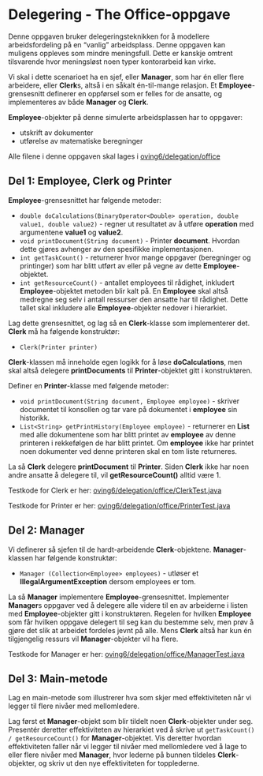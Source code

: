 # Delegering - The Office-oppgave

Denne oppgaven bruker delegeringsteknikken for å modellere arbeidsfordeling på en “vanlig” arbeidsplass. Denne oppgaven kan muligens oppleves som mindre meningsfull. Dette er kanskje omtrent tilsvarende hvor meningsløst noen typer kontorarbeid kan virke.

Vi skal i dette scenarioet ha en sjef, eller **Manager**, som har én eller flere arbeidere, eller **Clerk**s, altså i en såkalt én-til-mange relasjon. Et **Employee**-grensesnitt definerer en oppførsel som er felles for de ansatte, og implementeres av både **Manager** og **Clerk**.

**Employee**-objekter på denne simulerte arbeidsplassen har to oppgaver:

- utskrift av dokumenter
- utførelse av matematiske beregninger

Alle filene i denne oppgaven skal lages i [oving6/delegation/office](../../src/main/java/oving6/delegation/office)

## Del 1: Employee, Clerk og Printer

**Employee**-grensesnittet har følgende metoder:

- `double doCalculations(BinaryOperator<Double> operation, double value1, double value2)` - regner ut resultatet av å utføre **operation** med argumentene **value1** og **value2**.
- `void printDocument(String document)` - Printer **document**. Hvordan dette gjøres avhenger av den spesifikke implementasjonen.
- `int getTaskCount()` - returnerer hvor mange oppgaver (beregninger og printinger) som har blitt utført av eller på vegne av dette **Employee**-objektet.
- `int getResourceCount()` - antallet employees til rådighet, inkludert **Employee**-objektet metoden blir kalt på. En **Employee** skal altså medregne seg selv i antall ressurser den ansatte har til rådighet. Dette tallet skal inkludere alle **Employee**-objekter nedover i hierarkiet.

Lag dette grensesnittet, og lag så en **Clerk**-klasse som implementerer det. **Clerk** må ha følgende konstruktør:

- `Clerk(Printer printer)`

**Clerk**-klassen må inneholde egen logikk for å løse **doCalculations**, men skal altså delegere **printDocuments** til **Printer**-objektet gitt i konstruktøren.

Definer en **Printer**-klasse med følgende metoder:

- `void printDocument(String document, Employee employee)` - skriver documentet til konsollen og tar vare på dokumentet i **employee** sin historikk.
- `List<String> getPrintHistory(Employee employee)` - returnerer en **List<String>** med alle dokumentene som har blitt printet av **employee** av denne printeren i rekkefølgen de har blitt printet. Om **employee** ikke har printet noen dokumenter ved denne printeren skal en tom liste returneres.

La så **Clerk** delegere **printDocument** til **Printer**. Siden **Clerk** ikke har noen andre ansatte å delegere til, vil **getResourceCount()** alltid være 1.

Testkode for Clerk er her: [oving6/delegation/office/ClerkTest.java](../../src/test/java/oving6/delegation/office/ClerkTest.java)

Testkode for Printer er her: [oving6/delegation/office/PrinterTest.java](../../src/test/java/oving6/delegation/office/PrinterTest.java)

## Del 2: Manager

Vi definerer så sjefen til de hardt-arbeidende **Clerk**-objektene. **Manager**-klassen har følgende konstruktør:

- `Manager (Collection<Employee> employees)` - utløser et **IllegalArgumentException** dersom employees er tom.

La så **Manager** implementere **Employee**-grensesnittet. Implementer **Manager**s oppgaver ved å delegere alle videre til en av arbeiderne i listen med **Employee**-objekter gitt i konstruktøren. Regelen for hvilken **Employee** som får hvilken oppgave delegert til seg kan du bestemme selv, men prøv å gjøre det slik at arbeidet fordeles jevnt på alle. Mens **Clerk** altså har kun én tilgjengelig ressurs vil **Manager**-objekter vil ha flere.

Testkode for Manager er her: [oving6/delegation/office/ManagerTest.java](../../src/test/java/oving6/delegation/office/ManagerTest.java)

## Del 3: Main-metode

Lag en main-metode som illustrerer hva som skjer med effektiviteten når vi legger til flere nivåer med mellomledere.

Lag først et **Manager**-objekt som blir tildelt noen **Clerk**-objekter under seg. Presentér deretter effektiviteten av hierarkiet ved å skrive ut `getTaskCount() / getResourceCount()` for **Manager**-objektet. Vis deretter hvordan effektiviteten faller når vi legger til nivåer med mellomledere ved å lage to eller flere nivåer med **Manager**, hvor lederne på bunnen tildeles **Clerk**-objekter, og skriv ut den nye effektiviteten for topplederne.
